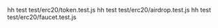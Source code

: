hh test test/erc20/token.test.js
hh test test/erc20/airdrop.test.js
hh test test/erc20/faucet.test.js
